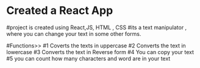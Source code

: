 # Created a React App

#project  is created using React,JS, HTML , CSS 
#its a text manipulator , where  you can change your text in some other forms.

#Functions>>
#1 Coverts the texts in uppercase
#2 Converts the text in lowercase
#3 Converts the text in Reverse form
#4 You can copy your text
#5 you can count how many characters and word are in your text
